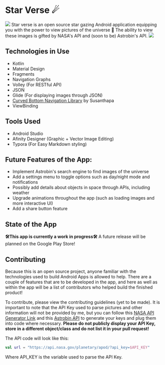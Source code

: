 # Star Verse ☄ 

<img src ="https://github.com/Cfoulcard/Star-Verse/blob/main/preview_pics/Logo-Vector.png">
Star verse is an open source star gazing Android application equipping you with the power to view pictures of the universe 🌌 The ability to view these images is gifted by NASA's API and (soon to be) Astrobin's API. 

<img src ="https://github.com/Cfoulcard/Star-Verse/blob/main/preview_pics/homepage.png">

## Technologies in Use

- Kotlin
- Material Design
- Fragments
- Navigation Graphs
- Volley (For RESTful API)
- JSON
- Glide (For displaying images through JSON)
- [Curved Bottom Navigation Library](https://github.com/susonthapa/curved-bottom-navigation) by Susanthapa
- ViewBinding

## Tools Used
- Android Studio
- Afinity Designer (Graphic + Vector Image Editing)
- Typora (For Easy Markdown styling)

## Future Features of the App:

- Implement Astrobin's search engine to find images of the universe
- Add a settings menu to toggle options such as day/night mode and notifications
- Possibly add details about objects in space through APIs, including weather
- Upgrade animations throughout the app (such as loading images and more interactive UI)
- Add a share button feature

## State of the App

**🛠This app is currently a work in progress🛠** A future release will be planned on the Google Play Store!

## Contributing

Because this is an open source project, anyone familiar with the technologies used to build Android Apps is allowed to help. There are a couple of features that are to be developed in the app, and here as well as within the app will be a list of contributors who helped build the finished product! 

To contribute, please view the contributing guidelines (yet to be made). It is important to note that the API Key used to parse pictures and other information will not be provided by me, but you can follow this [NASA API Generator Link](https://api.nasa.gov/) and this [Astrobin API](https://welcome.astrobin.com/application-programming-interface) to generate your keys and plug them into code where necessary. **Please do not publicly display your API Key, store in a different object/class and do not list it in your pull request!** 

The API code will look like this:

```kotlin
val url = "https://api.nasa.gov/planetary/apod/?api_key=$API_KEY"
```

Where API_KEY is the variable used to parse the API Key.
